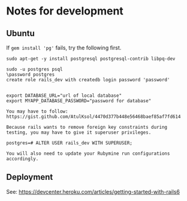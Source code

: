 # Notes for development

## Ubuntu

If ```gem install 'pg'``` fails, try the following first.
```
sudo apt-get -y install postgresql postgresql-contrib libpq-dev
```

```
sudo -u postgres psql
\password postgres
create role rails_dev with createdb login password 'password'


export DATABASE_URL="url of local database"
export MYAPP_DATABASE_PASSWORD="password for database"

You may have to follow:
https://gist.github.com/AtulKsol/4470d377b448e56468baef85af7fd614

Because rails wants to remove foreign key constraints during
testing, you may have to give it superuser privileges.

postgres=# ALTER USER rails_dev WITH SUPERUSER;

You will also need to update your Rubymine run configurations accordingly.

```

## Deployment

See: https://devcenter.heroku.com/articles/getting-started-with-rails6